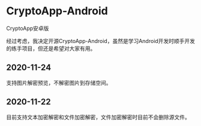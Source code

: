 # CryptoApp-Android
CryptoApp安卓版

经过考虑，我决定开源CryptoApp-Android，虽然是学习Android开发时顺手开发的练手项目，但还是希望对大家有用。

## 2020-11-24

支持图片解密预览，不解密图片到存储空间。


## 2020-11-22

目前支持文本加密解密和文件加密解密，文件加密解密时目前不会删除源文件。

